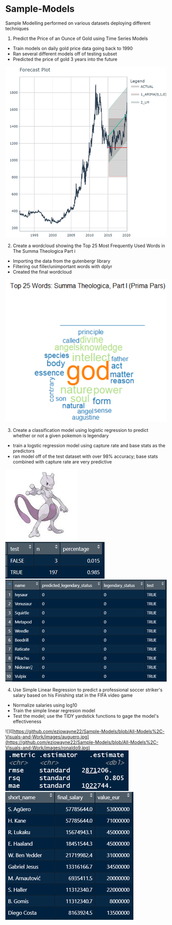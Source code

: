 # Sample-Models
Sample Modelling performed on various datasets deploying different techniques

1. Predict the Price of an Ounce of Gold using Time Series Models

- Train models on daily gold price data going back to 1990
- Ran several different models off of testing subset
- Predicted the price of gold 3 years into the future

![](https://github.com/eziowayne22/Sample-Models/blob/All-Models%2C-Visuals-and-Work/images/gold_ts.png)

2. Create a wordcloud showing the Top 25 Most Frequently Used Words in The Summa Theologica Part i
- Importing the data from the gutenbergr library
- Filtering out filler/unimportant words with dplyr
- Created the final wordcloud

![](https://github.com/eziowayne22/Sample-Models/blob/All-Models%2C-Visuals-and-Work/images/summa_1.png)

3. Create a classification model using logistic regression to predict whether or not a given pokemon is legendary
- train a logstic regression model using capture rate and base stats as the predictors
- ran model off of the test dataset with over 98% accuracy; base stats combined with capture rate are very predictive

![](https://github.com/eziowayne22/Sample-Models/blob/All-Models%2C-Visuals-and-Work/images/mewtwo.jpg)
![](https://github.com/eziowayne22/Sample-Models/blob/All-Models%2C-Visuals-and-Work/images/pokemon_accuracy.png)
![](https://github.com/eziowayne22/Sample-Models/blob/All-Models%2C-Visuals-and-Work/images/Screenshot%202022-07-10%20151141.png)

4. Use Simple Linear Regression to predict a professional soccer striker's salary based on his Finishing stat in the FIFA video game
- Normalize salaries using log10
- Train the simple linear regresion model
- Test the model; use the TIDY yardstick functions to gage the model's effectiveness

![]([https://github.com/eziowayne22/Sample-Models/blob/All-Models%2C-Visuals-and-Work/images/auguero.jpg](https://github.com/eziowayne22/Sample-Models/blob/All-Models%2C-Visuals-and-Work/images/ronaldo9.jpg)
![](https://github.com/eziowayne22/Sample-Models/blob/All-Models%2C-Visuals-and-Work/images/fifa_metrics.png)
![](https://github.com/eziowayne22/Sample-Models/blob/All-Models%2C-Visuals-and-Work/images/salary_pred.png)

